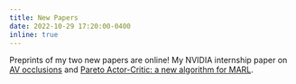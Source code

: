 ```yaml
---
title: New Papers
date: 2022-10-29 17:20:00-0400
inline: true
---
```


Preprints of my two new papers are online! My NVIDIA internship paper on [AV occlusions](https://arxiv.org/abs/2210.14584) and [Pareto Actor-Critic: a new algorithm for MARL](https://arxiv.org/abs/2209.14344).
